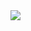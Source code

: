 <img src="https://img.shields.io/badge/test_image-007396?style=flat&logo=#333333&logoColor=white"/>
